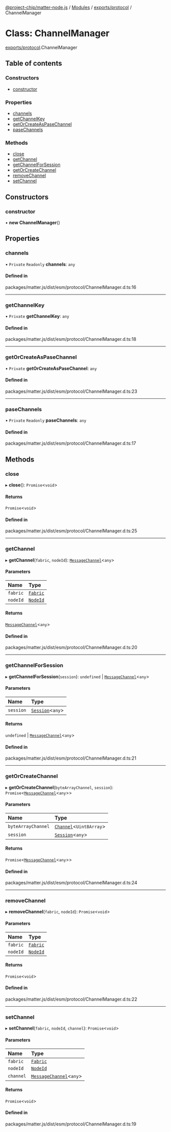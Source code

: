 [@project-chip/matter-node.js](../README.md) / [Modules](../modules.md) / [exports/protocol](../modules/exports_protocol.md) / ChannelManager

# Class: ChannelManager

[exports/protocol](../modules/exports_protocol.md).ChannelManager

## Table of contents

### Constructors

- [constructor](exports_protocol.ChannelManager.md#constructor)

### Properties

- [channels](exports_protocol.ChannelManager.md#channels)
- [getChannelKey](exports_protocol.ChannelManager.md#getchannelkey)
- [getOrCreateAsPaseChannel](exports_protocol.ChannelManager.md#getorcreateaspasechannel)
- [paseChannels](exports_protocol.ChannelManager.md#pasechannels)

### Methods

- [close](exports_protocol.ChannelManager.md#close)
- [getChannel](exports_protocol.ChannelManager.md#getchannel)
- [getChannelForSession](exports_protocol.ChannelManager.md#getchannelforsession)
- [getOrCreateChannel](exports_protocol.ChannelManager.md#getorcreatechannel)
- [removeChannel](exports_protocol.ChannelManager.md#removechannel)
- [setChannel](exports_protocol.ChannelManager.md#setchannel)

## Constructors

### constructor

• **new ChannelManager**()

## Properties

### channels

• `Private` `Readonly` **channels**: `any`

#### Defined in

packages/matter.js/dist/esm/protocol/ChannelManager.d.ts:16

___

### getChannelKey

• `Private` **getChannelKey**: `any`

#### Defined in

packages/matter.js/dist/esm/protocol/ChannelManager.d.ts:18

___

### getOrCreateAsPaseChannel

• `Private` **getOrCreateAsPaseChannel**: `any`

#### Defined in

packages/matter.js/dist/esm/protocol/ChannelManager.d.ts:23

___

### paseChannels

• `Private` `Readonly` **paseChannels**: `any`

#### Defined in

packages/matter.js/dist/esm/protocol/ChannelManager.d.ts:17

## Methods

### close

▸ **close**(): `Promise`<`void`\>

#### Returns

`Promise`<`void`\>

#### Defined in

packages/matter.js/dist/esm/protocol/ChannelManager.d.ts:25

___

### getChannel

▸ **getChannel**(`fabric`, `nodeId`): [`MessageChannel`](exports_protocol.MessageChannel.md)<`any`\>

#### Parameters

| Name | Type |
| :------ | :------ |
| `fabric` | [`Fabric`](exports_fabric.Fabric.md) |
| `nodeId` | [`NodeId`](../modules/exports_datatype.md#nodeid) |

#### Returns

[`MessageChannel`](exports_protocol.MessageChannel.md)<`any`\>

#### Defined in

packages/matter.js/dist/esm/protocol/ChannelManager.d.ts:20

___

### getChannelForSession

▸ **getChannelForSession**(`session`): `undefined` \| [`MessageChannel`](exports_protocol.MessageChannel.md)<`any`\>

#### Parameters

| Name | Type |
| :------ | :------ |
| `session` | [`Session`](../interfaces/exports_session.Session.md)<`any`\> |

#### Returns

`undefined` \| [`MessageChannel`](exports_protocol.MessageChannel.md)<`any`\>

#### Defined in

packages/matter.js/dist/esm/protocol/ChannelManager.d.ts:21

___

### getOrCreateChannel

▸ **getOrCreateChannel**(`byteArrayChannel`, `session`): `Promise`<[`MessageChannel`](exports_protocol.MessageChannel.md)<`any`\>\>

#### Parameters

| Name | Type |
| :------ | :------ |
| `byteArrayChannel` | [`Channel`](../interfaces/exports_common.Channel.md)<`Uint8Array`\> |
| `session` | [`Session`](../interfaces/exports_session.Session.md)<`any`\> |

#### Returns

`Promise`<[`MessageChannel`](exports_protocol.MessageChannel.md)<`any`\>\>

#### Defined in

packages/matter.js/dist/esm/protocol/ChannelManager.d.ts:24

___

### removeChannel

▸ **removeChannel**(`fabric`, `nodeId`): `Promise`<`void`\>

#### Parameters

| Name | Type |
| :------ | :------ |
| `fabric` | [`Fabric`](exports_fabric.Fabric.md) |
| `nodeId` | [`NodeId`](../modules/exports_datatype.md#nodeid) |

#### Returns

`Promise`<`void`\>

#### Defined in

packages/matter.js/dist/esm/protocol/ChannelManager.d.ts:22

___

### setChannel

▸ **setChannel**(`fabric`, `nodeId`, `channel`): `Promise`<`void`\>

#### Parameters

| Name | Type |
| :------ | :------ |
| `fabric` | [`Fabric`](exports_fabric.Fabric.md) |
| `nodeId` | [`NodeId`](../modules/exports_datatype.md#nodeid) |
| `channel` | [`MessageChannel`](exports_protocol.MessageChannel.md)<`any`\> |

#### Returns

`Promise`<`void`\>

#### Defined in

packages/matter.js/dist/esm/protocol/ChannelManager.d.ts:19
